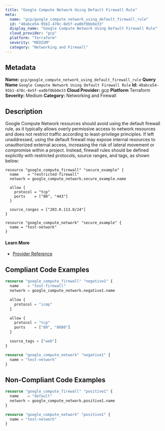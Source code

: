```yaml
---
title: "Google Compute Network Using Default Firewall Rule"
meta:
  name: "gcp/google_compute_network_using_default_firewall_rule"
  id: "40abce54-95b1-478c-8e5f-ea0bf0bb0e33"
  display_name: "Google Compute Network Using Default Firewall Rule"
  cloud_provider: "gcp"
  platform: "Terraform"
  severity: "MEDIUM"
  category: "Networking and Firewall"
---
```

## Metadata
**Name:** `gcp/google_compute_network_using_default_firewall_rule`
**Query Name** `Google Compute Network Using Default Firewall Rule`
**Id:** `40abce54-95b1-478c-8e5f-ea0bf0bb0e33`
**Cloud Provider:** gcp
**Platform** Terraform
**Severity:** Medium
**Category:** Networking and Firewall
## Description
Google Compute Network resources should avoid using the default firewall rule, as it typically allows overly permissive access to network resources and does not restrict traffic according to least-privilege principles. If left unaddressed, using the default firewall may expose internal resources to unauthorized external access, increasing the risk of lateral movement or compromise within a project. Instead, firewall rules should be defined explicitly with restricted protocols, source ranges, and tags, as shown below:

```
resource "google_compute_firewall" "secure_example" {
  name    = "restricted-firewall"
  network = google_compute_network.secure_example.name

  allow {
    protocol = "tcp"
    ports    = ["80", "443"]
  }

  source_ranges = ["203.0.113.0/24"]
}

resource "google_compute_network" "secure_example" {
  name = "test-network"
}
```

#### Learn More

 - [Provider Reference](https://registry.terraform.io/providers/hashicorp/google/latest/docs/resources/compute_firewall#name)


## Compliant Code Examples
```terraform
resource "google_compute_firewall" "negative1" {
  name    = "test-firewall"
  network = google_compute_network.negative1.name

  allow {
    protocol = "icmp"
  }

  allow {
    protocol = "tcp"
    ports    = ["80", "8080"]
  }

  source_tags = ["web"]
}

resource "google_compute_network" "negative1" {
  name = "test-network"
}

```
## Non-Compliant Code Examples
```terraform
resource "google_compute_firewall" "positive1" {
  name    = "default"
  network = google_compute_network.positive1.name
}

resource "google_compute_network" "positive1" {
  name = "test-network"
}

```